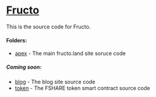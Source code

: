 # [Fructo](https://fructo.land)

This is the source code for Fructo.

#### Folders:

* [apex](/apex) - The main fructo.land site soruce code

##### Coming soon:
* [blog](/blog) - The blog site source code
* [token](/token) - The FSHARE token smart contract source code
